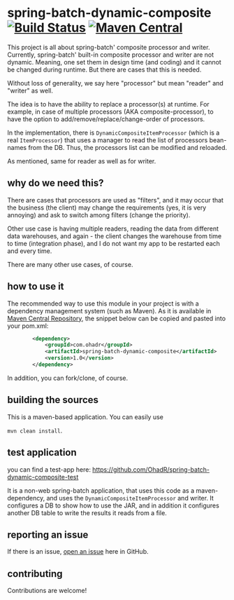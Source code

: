 # spring-batch-dynamic-composite [![Build Status](https://travis-ci.org/OhadR/spring-batch-dynamic-composite.svg?branch=master)](https://travis-ci.org/OhadR/spring-batch-dynamic-composite)   [![Maven Central](https://maven-badges.herokuapp.com/maven-central/com.ohadr/spring-batch-dynamic-composite/badge.svg)](https://maven-badges.herokuapp.com/maven-central/com.ohadr/spring-batch-dynamic-composite)


This project is all about spring-batch' composite processor and writer. Currently, spring-batch' built-in composite processor and writer are not dynamic. Meaning, one set them in design time (and coding) and it cannot be changed during runtime. But there are cases that this is needed.

Without loss of generality, we say here "processor" but mean "reader" and "writer" as well.

The idea is to have the ability to replace a processor(s) at runtime. For example, in case of multiple processors (AKA composite-processor), to have the option to add/remove/replace/change-order of processors.

In the implementation, there is `DynamicCompositeItemProcessor` (which is a real `ItemProcessor`) that uses a manager to read the list of processors bean-names from the DB. Thus, the processors list can be modified and reloaded.

As mentioned, same for reader as well as for writer.
 
## why do we need this?

There are cases that processors are used as "filters", and it may occur that the business (the client) may change the requirements (yes, it is very annoying) and ask to switch among filters (change the priority). 

Other use case is having multiple readers, reading the data from different data warehouses, and again - the client changes the warehouse from time to time (integration phase), and I do not want my app to be restarted each and every time. 

There are many other use cases, of course.

## how to use it

The recommended way to use this module in your project is with a dependency management system (such as Maven). As it is available in [Maven Central Repository](http://search.maven.org/#search%7Cga%7C1%7Cspring-batch-dynamic-composite), the snippet below can be copied and pasted into your pom.xml:


```xml
		<dependency>
			<groupId>com.ohadr</groupId>
			<artifactId>spring-batch-dynamic-composite</artifactId>
			<version>1.0</version>
		</dependency>
```

In addition, you can fork/clone, of course.

## building the sources

This is a maven-based application. You can easily use 

`mvn clean install`.

## test application

you can find a test-app here: https://github.com/OhadR/spring-batch-dynamic-composite-test

It is a non-web spring-batch application, that uses this code as a maven-dependency, and uses the `DynamicCompositeItemProcessor` and writer. It configures a DB to show how to use the JAR, and in addition it configures another DB table to write the results it reads from a file. 

## reporting an issue

If there is an issue, [open an issue](https://github.com/OhadR/spring-batch-dynamic-composite/issues) here in GitHub.

## contributing

Contributions are welcome!
